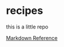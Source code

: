 # recipes

this is a little repo

[Markdown Reference](https://github.com/adam-p/markdown-here/wiki/Markdown-Cheatsheet)
